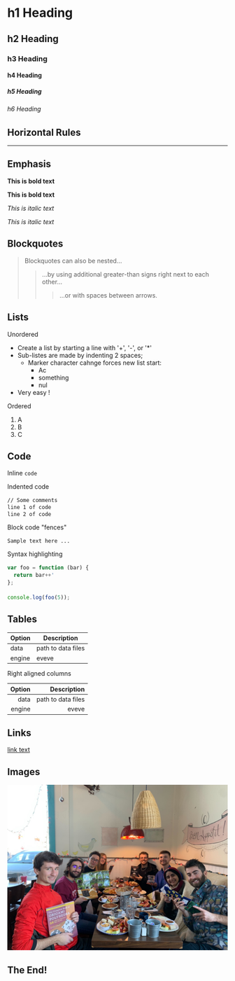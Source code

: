 # h1 Heading
## h2 Heading
### h3 Heading
#### h4 Heading
##### h5 Heading
###### h6 Heading


## Horizontal Rules

____


## Emphasis

**This is bold text**

__This is bold text__

*This is italic text*

_This is italic text_

## Blockquotes

> Blockquotes can also be nested...
>> ...by using additional greater-than signs right next to each other...
> > > ...or with spaces between arrows.

## Lists

Unordered

+ Create a list by starting a line with '+', '-', or '*'
+ Sub-listes are made by indenting 2 spaces;
  - Marker character cahnge forces new list start:
    * Ac
    + something
    - nul
+ Very easy !

Ordered

1. A
2. B
3. C


## Code

Inline `code`

Indented code

    // Some comments
    line 1 of code
    line 2 of code

Block code "fences"

```
Sample text here ...
```

Syntax highlighting

```js
var foo = function (bar) {
  return bar++'
};

console.log(foo(5));
```

## Tables

| Option | Description |
| -------| ------------|
| data   | path to data files |
| engine | eveve |

Right aligned columns

| Option | Description |
| ------:| -----------:|
| data   | path to data files |
| engine | eveve |

## Links

[link text](https://www.polymtl.ca/expertises/en/melancon-david "Expertise")

## Images
![SecretSanta23](images/2023_secret_santa.jpg)

## The End!
